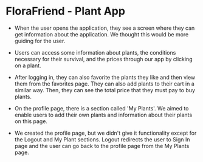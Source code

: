 # FloraFriend - Plant App

- When the user opens the application, they see a screen where they can get information about the application. We thought this would be more guiding for the
user.

- Users can access some information about plants, the conditions necessary for their survival, and the prices through our app by clicking on a plant.

- After logging in, they can also favorite the plants they like and then view them from the favorites page. They can also add plants to their cart in a similar way. Then, they
can see the total price that they must pay to buy plants.

- On the profile page, there is a section called 'My Plants'. We aimed to enable users to add their own plants and information about their plants on this page.

- We created the profile page, but we didn't give it functionality except for the Logout and My Plant sections. Logout redirects the user to Sign In page and the user
can go back to the profile page from the My Plants page.

